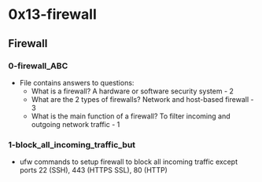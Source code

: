 # 0x13-firewall

## Firewall
### 0-firewall_ABC
* File contains answers to questions:
  * What is a firewall? A hardware or software security system - 2
  * What are the 2 types of firewalls? Network and host-based firewall - 3
  * What is the main function of a firewall? To filter incoming and outgoing network traffic - 1

### 1-block_all_incoming_traffic_but
* ufw commands to setup firewall to block all incoming traffic except ports 22 (SSH), 443 (HTTPS SSL), 80 (HTTP)

